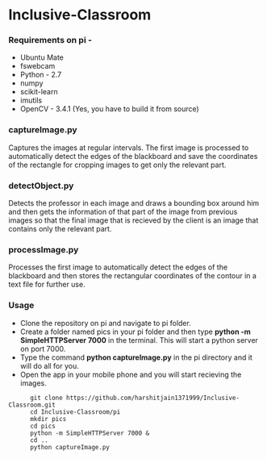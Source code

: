 # Inclusive-Classroom

### Requirements on pi -
- Ubuntu Mate
- fswebcam
- Python - 2.7
- numpy
- scikit-learn
- imutils
- OpenCV - 3.4.1 (Yes, you have to build it from source)

### captureImage.py

Captures the images at regular intervals. The first image is processed to automatically detect the edges of the blackboard and save the coordinates of the rectangle for cropping images to get only the relevant part.


### detectObject.py

Detects the professor in each image and draws a bounding box around him and then gets the information of that part of the image from previous images so that the final image that is recieved by the client is an image that contains only the relevant part.

### processImage.py

Processes the first image to automatically detect the edges of the blackboard and then stores the rectangular coordinates of the contour in a text file for further use.

### Usage
- Clone the repository on pi and navigate to pi folder.
- Create a folder named pics in your pi folder and then type **python -m SimpleHTTPServer 7000** in the terminal. This will start a python server on port 7000.
- Type the command **python captureImage.py** in the pi directory and it will do all for you.
- Open the app in your mobile phone and you will start recieving the images.

```
      git clone https://github.com/harshitjain1371999/Inclusive-Classroom.git
      cd Inclusive-Classroom/pi
      mkdir pics
      cd pics
      python -m SimpleHTTPServer 7000 &
      cd ..
      python captureImage.py
```

